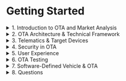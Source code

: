 # Getting Started

<details>
  <summary>1. Introduction to OTA and Market Analysis</summary>
  - **1.1** What is OTA?
  - **1.2** Importance of OTA
  - **1.3** SOTA vs. FOTA
  - **1.4** Challenges of OTA
  - **1.5** OTA Services
  - **1.6** Market Analysis: By OEM, By Country
  - **1.7** How OTA Works
</details>

<details>
  <summary> 2. OTA Architecture & Technical Framework</summary>

  <details>
    <summary> 2.1 Core Architecture</summary>
    - **2.1.1** Preconditions of Vehicle State  
    - **2.1.2** OTA Architecture Overview  
    - **2.1.3** Vehicle Architecture Preparation  
  </details>

  <details>
    <summary> 2.2 OEM Backend Systems</summary>
    - **2.2.1** OEM Backend Basics  
    - **2.2.2** Automotive Cloud Providers  
    - **2.2.3** Campaign Management  
  </details>

  <details>
    <summary> 2.3 Connectivity Protocols</summary>
    - **2.3.1** MQTT: General Concept  
    - **2.3.2** MQTT (OEM Backend to TCU)  
    - **2.3.3** HTTPS Basics  
  </details>

</details>

<details>
  <summary>3. Telematics & Target Devices</summary>

  <details>
    <summary>3.1 Telematics Control Unit</summary>
    - **3.1.1** OTA Manager  
    - **3.1.2** UDS Tester  
  </details>

  <details>
    <summary>3.2 ECU - Target Device</summary>
    - **3.2.1** UDS over CAN vs. Ethernet  
    - **3.2.2** AUTOSAR Walkthrough  
    - **3.2.3** CAN Frame & CAN-TP  
    - **3.2.4** Ethernet & DoIP  
    - **3.2.5** DoIP in Ethernet Frame  
    - **3.2.6** DoIP: External Tester Connection  
    - **3.2.7** Automotive Bootloader  
    - **3.2.8** Bootloader Deep Dive  
    - **3.2.9** Memory Handling  
    - **3.2.10** Fail-Safe Strategy  
  </details>

</details>

<details>
  <summary>4. Security in OTA</summary>

  <details>
    <summary> 4.1 Attack Vectors</summary>
    - **4.1.1** Introduction to Attacks  
    - **4.1.2** Eavesdrop Attack  
    - **4.1.3** Denial of Service (DoS)  
    - **4.1.4** Rollback Attack  
    - **4.1.5** Injection Attack  
  </details>

  <details>
    <summary> 4.2 Countermeasures</summary>
    - **4.2.1** Eavesdrop Protection  
    - **4.2.2** DoS Protection  
    - **4.2.3** Rollback & Injection Protection  
    - **4.2.4** Secure OTA Deployment  
  </details>
</details>

<details>
  <summary>5. User Experience</summary>
  - **5.1** HMI (Human-Machine Interface)  
  - **5.2** OEM App Design  
</details>

<details>
  <summary> 6. OTA Testing</summary>
  - **6.1** Necessity of Testing  
  - **6.2** Testing Methods  
  - **6.3** Toolchain Overview  
</details>

<details>
  <summary>7. Software-Defined Vehicle & OTA</summary>
    - **7.1** Implementation Analysis  
    - **7.2** SDV: What, Why, How  
    - **7.3** E/E Architecture Changes  
    - **7.4** SDV High-Level Architecture  
    - **7.5** Market Players  
    - **7.6** SDV Levels 1-5  
</details>



<details>
  <summary> 8. Questions</summary>
  - **8.1** Introduction to OTA and Market Analysis
  - **8.2** OTA Architecture & Technical Framework
  - **8.3** Telematics & Target Devices
  - **8.4** Security in OTA
  - **8.5** User Experience
  - **8.6** OTA Testing
  - **8.7** Case Studies & Advanced Topics
</details>
